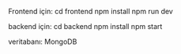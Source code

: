 Frontend için:
cd frontend
npm install
npm run dev

backend için:
cd backend
npm install
npm start

veritabanı:
MongoDB

